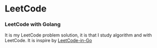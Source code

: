 # LeetCode
### LeetCode with Golang

It is my LeetCode problem solution, it is that I study algorithm and with LeetCode. It is inspire by [LeetCode-in-Go](https://github.com/aQuaYi/LeetCode-in-Go)